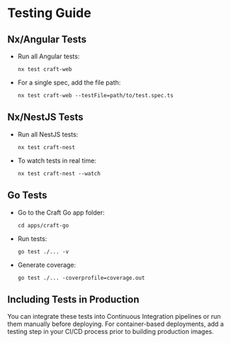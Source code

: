 # Testing Guide

## Nx/Angular Tests
- Run all Angular tests:
  ```
  nx test craft-web
  ```
- For a single spec, add the file path:
  ```
  nx test craft-web --testFile=path/to/test.spec.ts
  ```

## Nx/NestJS Tests
- Run all NestJS tests:
  ```
  nx test craft-nest
  ```
- To watch tests in real time:
  ```
  nx test craft-nest --watch
  ```

## Go Tests
- Go to the Craft Go app folder:
  ```
  cd apps/craft-go
  ```
- Run tests:
  ```
  go test ./... -v
  ```
- Generate coverage:
  ```
  go test ./... -coverprofile=coverage.out
  ```

## Including Tests in Production
You can integrate these tests into Continuous Integration pipelines or run them manually before deploying. For container-based deployments, add a testing step in your CI/CD process prior to building production images.